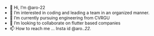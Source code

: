 - 👋 Hi, I’m @aro-22
- 👀 I’m interested in coding and leading a team in an organized manner.
- 🌱 I’m currently pursuing engineering from CVRGU
- 💞️ I’m looking to collaborate on flutter based companies
- 📫 How to reach me ...
      Insta id @aro._.22._

<!---
aro-22/aro-22 is a ✨ special ✨ repository because its `README.md` (this file) appears on your GitHub profile.
You can click the Preview link to take a look at your changes.
--->
